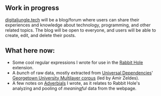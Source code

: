 ## Work in progress

[digitaljungle.tech](https://digitaljungle.tech) will be a blog/forum where users can share their experiences and knowledge about technology, programming, and other related topics. The blog will be open to everyone, and users will be able to create, edit, and delete their posts.

## What here now:
* Some cool regular expressions I wrote for use in the [Rabbit Hole](https://github.com/TerminalZero/RabbitHoleExtension) extension.
* A *bunch* of raw data, mostly extracted from [Universal Dependencies](https://universaldependencies.org/)' [Georgetown University Multilayer corpus](https://github.com/UniversalDependencies/UD_English-GUM/blob/master/README.md) (led by Amir Zeldes).
* A few notes on [Adverbials](/English%20Language/Answers/Expressing%20Purpose.md) I wrote, as it relates to Rabbit Hole's analyzing and pooling of *meaningful* data from the webpage.
